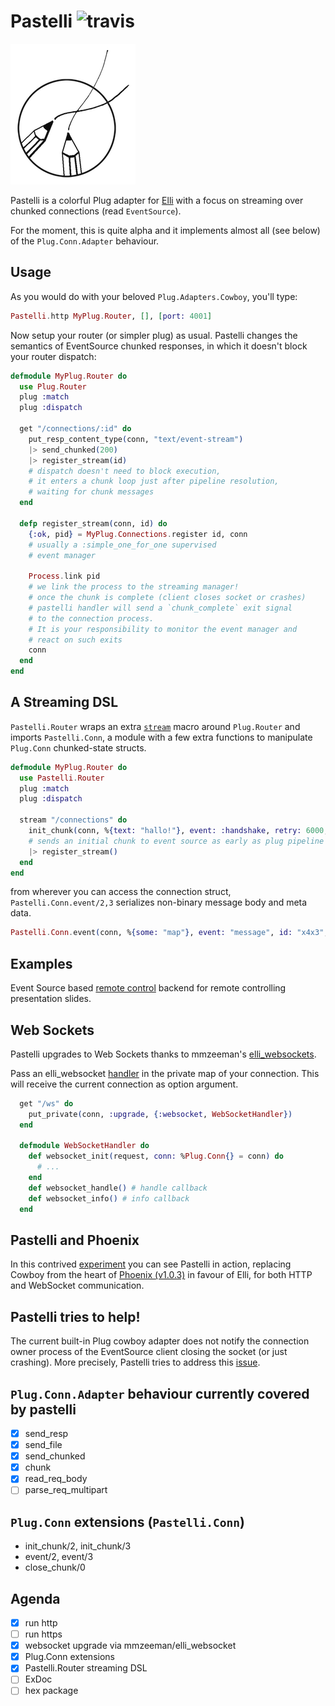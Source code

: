 # Pastelli ![travis](https://travis-ci.org/zampino/pastelli.svg)

![alt](logo.png)

Pastelli is a colorful Plug adapter for [Elli](//github.com/knutin/elli)
with a focus on streaming over chunked
connections (read `EventSource`).

For the moment, this is quite alpha and
it implements almost all (see below) of the `Plug.Conn.Adapter` behaviour.

## Usage
As you would do with your beloved `Plug.Adapters.Cowboy`,
you'll type:

```elixir
Pastelli.http MyPlug.Router, [], [port: 4001]
```
Now setup your router (or simpler plug) as usual.
Pastelli changes the semantics of EventSource chunked responses,
in which it doesn't block your router dispatch:

```elixir
defmodule MyPlug.Router do
  use Plug.Router
  plug :match
  plug :dispatch

  get "/connections/:id" do
    put_resp_content_type(conn, "text/event-stream")
    |> send_chunked(200)
    |> register_stream(id)
    # dispatch doesn't need to block execution,
    # it enters a chunk loop just after pipeline resolution,
    # waiting for chunk messages
  end

  defp register_stream(conn, id) do
    {:ok, pid} = MyPlug.Connections.register id, conn
    # usually a :simple_one_for_one supervised
    # event manager

    Process.link pid
    # we link the process to the streaming manager!
    # once the chunk is complete (client closes socket or crashes)
    # pastelli handler will send a `chunk_complete` exit signal
    # to the connection process.
    # It is your responsibility to monitor the event manager and
    # react on such exits
    conn
  end
end
```

## A Streaming DSL
`Pastelli.Router` wraps an extra [`stream`](//github.com/zampino/pastelli/blob/master/lib/pastelli/router.ex) macro around `Plug.Router` and
imports `Pastelli.Conn`, a module with a few extra functions to manipulate
`Plug.Conn` chunked-state structs.

```elixir
defmodule MyPlug.Router do
  use Pastelli.Router
  plug :match
  plug :dispatch

  stream "/connections" do
    init_chunk(conn, %{text: "hallo!"}, event: :handshake, retry: 6000, id: 1234)
    # sends an initial chunk to event source as early as plug pipeline ends
    |> register_stream()
  end
end
```

from wherever you can access the connection struct,
`Pastelli.Conn.event/2,3` serializes non-binary message body and
meta data.

```elixir
Pastelli.Conn.event(conn, %{some: "map"}, event: "message", id: "x4x3", retry: 6000)
```

## Examples
Event Source based [remote control](https://github.com/zampino/plug_rc) backend
for remote controlling presentation slides.

## Web Sockets
Pastelli upgrades to Web Sockets thanks to mmzeeman's [elli_websockets](https://github.com/mmzeeman/elli_websocket).

Pass an elli_websocket
[handler](https://github.com/mmzeeman/elli_websocket#callback-module) in the private
map of your connection. This will receive the current connection as option argument.

```elixir
  get "/ws" do
    put_private(conn, :upgrade, {:websocket, WebSocketHandler})
  end

  defmodule WebSocketHandler do
    def websocket_init(request, conn: %Plug.Conn{} = conn) do
      # ...
    end
    def websocket_handle() # handle callback
    def websocket_info() # info callback
  end
```

## Pastelli and Phoenix

In this contrived [experiment](https://github.com/zampino/phoenix-on-pastelli)
you can see Pastelli in action,
replacing Cowboy from the heart of [Phoenix (v1.0.3)](htts://phoenixframework.org) in favour of Elli,
for both HTTP and WebSocket communication.

## Pastelli tries to help!

The current built-in Plug cowboy adapter does not notify the
connection owner process of the EventSource client
closing the socket (or just crashing).
More precisely, Pastelli tries to address this [issue](https://github.com/elixir-lang/plug/issues/228).

## `Plug.Conn.Adapter` behaviour currently covered by pastelli

- [x] send_resp
- [x] send_file
- [x] send_chunked
- [x] chunk
- [x] read_req_body
- [ ] parse_req_multipart

## `Plug.Conn` extensions (`Pastelli.Conn`)

- init_chunk/2, init_chunk/3
- event/2, event/3
- close_chunk/0

## Agenda

- [x] run http
- [ ] run https
- [x] websocket upgrade via mmzeeman/elli_websocket
- [x] Plug.Conn extensions
- [x] Pastelli.Router streaming DSL
- [ ] ExDoc
- [ ] hex package

